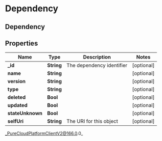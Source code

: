 # Dependency

## Dependency

## Properties

|Name | Type | Description | Notes|
|------------ | ------------- | ------------- | -------------|
| **_id** | **String** | The dependency identifier | [optional] |
| **name** | **String** |  | [optional] |
| **version** | **String** |  | [optional] |
| **type** | **String** |  | [optional] |
| **deleted** | **Bool** |  | [optional] |
| **updated** | **Bool** |  | [optional] |
| **stateUnknown** | **Bool** |  | [optional] |
| **selfUri** | **String** | The URI for this object | [optional] |



_PureCloudPlatformClientV2@166.0.0_
